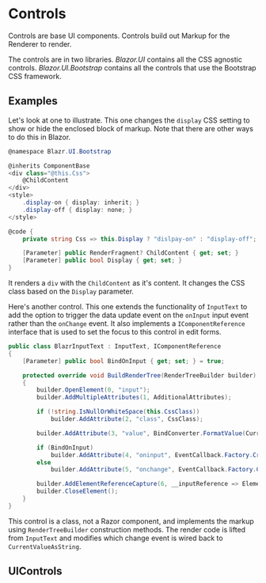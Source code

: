 # Controls

Controls are base UI components.  Controls build out Markup for the Renderer to render.

The controls are in two libraries.  *Blazor.UI* contains all the CSS agnostic controls.  *Blazor.UI.Bootstrap* contains all the controls that use the Bootstrap CSS framework.

## Examples

Let's look at one to illustrate.  This one changes the `display` CSS setting to show or hide the enclosed block of markup.  Note that there are other ways to do this in Blazor.

```csharp
@namespace Blazr.UI.Bootstrap

@inherits ComponentBase
<div class="@this.Css">
    @ChildContent
</div>
<style>
    .display-on { display: inherit; }
    .display-off { display: none; }
</style>

@code {
    private string Css => this.Display ? "dislpay-on" : "display-off";

    [Parameter] public RenderFragment? ChildContent { get; set; }
    [Parameter] public bool Display { get; set; }
}
```

It renders a `div` with the `ChildContent` as it's content.  It changes the CSS class based on the `Display` parameter.

Here's another control.  This one extends the functionality of `InputText` to add the option to trigger the data update event on the `onInput` input event rather than the `onChange` event.  It also implements a `IComponentReference` interface that is used to set the focus to this control in edit forms.

```csharp
public class BlazrInputText : InputText, IComponentReference
{
    [Parameter] public bool BindOnInput { get; set; } = true;

    protected override void BuildRenderTree(RenderTreeBuilder builder)
    {
        builder.OpenElement(0, "input");
        builder.AddMultipleAttributes(1, AdditionalAttributes);

        if (!string.IsNullOrWhiteSpace(this.CssClass))
            builder.AddAttribute(2, "class", CssClass);

        builder.AddAttribute(3, "value", BindConverter.FormatValue(CurrentValueAsString));

        if (BindOnInput)
            builder.AddAttribute(4, "oninput", EventCallback.Factory.CreateBinder<string?>(this, __value => CurrentValueAsString = __value, CurrentValueAsString));
        else
            builder.AddAttribute(5, "onchange", EventCallback.Factory.CreateBinder<string?>(this, __value => CurrentValueAsString = __value, CurrentValueAsString));

        builder.AddElementReferenceCapture(6, __inputReference => Element = __inputReference);
        builder.CloseElement();
    }
}
```

This control is a class, not a Razor component, and implements the markup using `RenderTreeBuilder` construction methods. The render code is lifted from `InputText` and modifies which change event is wired back to `CurrentValueAsString`.

 ## UIControls

